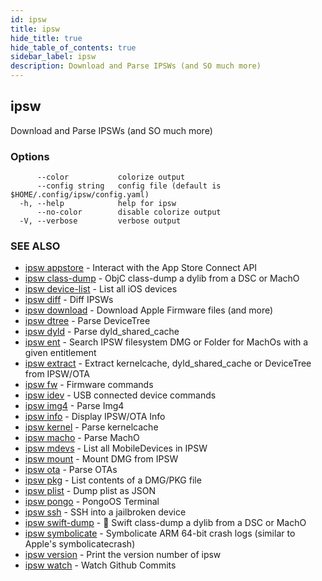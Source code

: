 ```yaml
---
id: ipsw
title: ipsw
hide_title: true
hide_table_of_contents: true
sidebar_label: ipsw
description: Download and Parse IPSWs (and SO much more)
---
```

## ipsw

Download and Parse IPSWs (and SO much more)

### Options

```
      --color           colorize output
      --config string   config file (default is $HOME/.config/ipsw/config.yaml)
  -h, --help            help for ipsw
      --no-color        disable colorize output
  -V, --verbose         verbose output
```

### SEE ALSO

* [ipsw appstore](/docs/cli/ipsw/appstore)	 - Interact with the App Store Connect API
* [ipsw class-dump](/docs/cli/ipsw/class-dump)	 - ObjC class-dump a dylib from a DSC or MachO
* [ipsw device-list](/docs/cli/ipsw/device-list)	 - List all iOS devices
* [ipsw diff](/docs/cli/ipsw/diff)	 - Diff IPSWs
* [ipsw download](/docs/cli/ipsw/download)	 - Download Apple Firmware files (and more)
* [ipsw dtree](/docs/cli/ipsw/dtree)	 - Parse DeviceTree
* [ipsw dyld](/docs/cli/ipsw/dyld)	 - Parse dyld_shared_cache
* [ipsw ent](/docs/cli/ipsw/ent)	 - Search IPSW filesystem DMG or Folder for MachOs with a given entitlement
* [ipsw extract](/docs/cli/ipsw/extract)	 - Extract kernelcache, dyld_shared_cache or DeviceTree from IPSW/OTA
* [ipsw fw](/docs/cli/ipsw/fw)	 - Firmware commands
* [ipsw idev](/docs/cli/ipsw/idev)	 - USB connected device commands
* [ipsw img4](/docs/cli/ipsw/img4)	 - Parse Img4
* [ipsw info](/docs/cli/ipsw/info)	 - Display IPSW/OTA Info
* [ipsw kernel](/docs/cli/ipsw/kernel)	 - Parse kernelcache
* [ipsw macho](/docs/cli/ipsw/macho)	 - Parse MachO
* [ipsw mdevs](/docs/cli/ipsw/mdevs)	 - List all MobileDevices in IPSW
* [ipsw mount](/docs/cli/ipsw/mount)	 - Mount DMG from IPSW
* [ipsw ota](/docs/cli/ipsw/ota)	 - Parse OTAs
* [ipsw pkg](/docs/cli/ipsw/pkg)	 - List contents of a DMG/PKG file
* [ipsw plist](/docs/cli/ipsw/plist)	 - Dump plist as JSON
* [ipsw pongo](/docs/cli/ipsw/pongo)	 - PongoOS Terminal
* [ipsw ssh](/docs/cli/ipsw/ssh)	 - SSH into a jailbroken device
* [ipsw swift-dump](/docs/cli/ipsw/swift-dump)	 - 🚧 Swift class-dump a dylib from a DSC or MachO
* [ipsw symbolicate](/docs/cli/ipsw/symbolicate)	 - Symbolicate ARM 64-bit crash logs (similar to Apple's symbolicatecrash)
* [ipsw version](/docs/cli/ipsw/version)	 - Print the version number of ipsw
* [ipsw watch](/docs/cli/ipsw/watch)	 - Watch Github Commits


